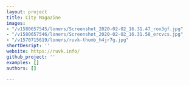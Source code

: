 ```yaml
---
layout: project
title: City Magazine
images:
- "/v1580657545/loners/Screenshot_2020-02-02_16.31.47_rox3gf.jpg"
- "/v1580657546/loners/Screenshot_2020-02-02_16.31.58_ercvcs.jpg"
- "/v1570715619/loners/ruvk-thumb_h4jr7g.jpg"
shortDesript: ''
website: https://ruvk.info/
github_project: ''
examples: []
authors: []

---
```

